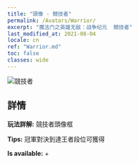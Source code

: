 ```yaml
---
title: "頭像 - 競技者"
permalink: /Avatars/Warrior/
excerpt: "魔法门之英雄无敌：战争纪元  競技者"
last_modified_at: 2021-08-04
locale: cn
ref: "Warrior.md"
toc: false
classes: wide
---
```

 ![競技者](/images/a/avatarFrame_1.png)

## 詳情

 **玩法詳解:** 競技者頭像框 

 **Tips:** 冠軍對決到達王者段位可獲得 

 **Is available:**  + 

